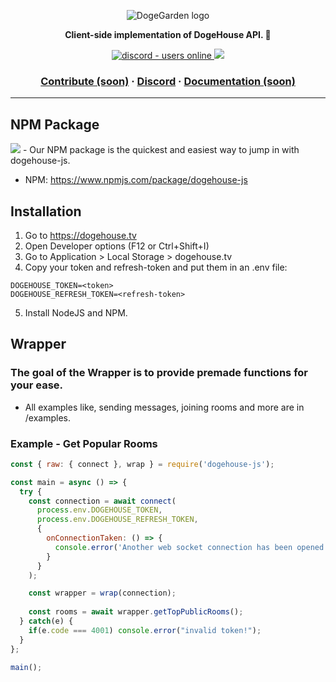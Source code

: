 <p align="center">
  <img src="https://cdn.discordapp.com/attachments/820450983892222022/820961073980899328/dogegarden-bottom-cropped.png" alt="DogeGarden logo" />
</p>
<p align="center">
  <strong>Client-side implementation of DogeHouse API. 🐶</strong>
</p>
<p align="center">
  <a href="https://discord.gg/Nu6KVjJYj6">
    <img src="https://img.shields.io/discord/820442045264691201?style=for-the-badge" alt="discord - users online" />
  </a>
  <img src="https://img.shields.io/npm/v/dogehouse-js?style=for-the-badge">
</p>

<h3 align="center">  
  <a href="CONTRIBUTING.md">Contribute (soon)</a>
  <span> · </span>
  <a href="https://discord.gg/Nu6KVjJYj6">Discord</a>
  <span> · </span>
  <a href="https://docs.dogehouse.xyz">Documentation (soon)</a>
</h3>

---

## NPM Package
  <img src="https://img.shields.io/npm/v/dogehouse-js?style=for-the-badge">
- Our NPM package is the quickest and easiest way to jump in with dogehouse-js. 

- NPM: https://www.npmjs.com/package/dogehouse-js
## Installation

1. Go to https://dogehouse.tv
2. Open Developer options (F12 or Ctrl+Shift+I)
3. Go to Application > Local Storage > dogehouse.tv
4. Copy your token and refresh-token and put them in an .env file:
```
DOGEHOUSE_TOKEN=<token>
DOGEHOUSE_REFRESH_TOKEN=<refresh-token>
```
5. Install NodeJS and NPM.

## Wrapper
### The goal of the Wrapper is to provide premade functions for your ease.

- All examples like, sending messages, joining rooms and more are in /examples.

### Example - Get Popular Rooms
```js
const { raw: { connect }, wrap } = require('dogehouse-js');

const main = async () => {
  try {
    const connection = await connect(
      process.env.DOGEHOUSE_TOKEN,
      process.env.DOGEHOUSE_REFRESH_TOKEN,
      {
        onConnectionTaken: () => {
          console.error('Another web socket connection has been opened. This usally means that you have logged in from somewhere else.');
        }
      }
    );

    const wrapper = wrap(connection);
    
    const rooms = await wrapper.getTopPublicRooms();
  } catch(e) {
    if(e.code === 4001) console.error("invalid token!");
  }
};

main();
```
